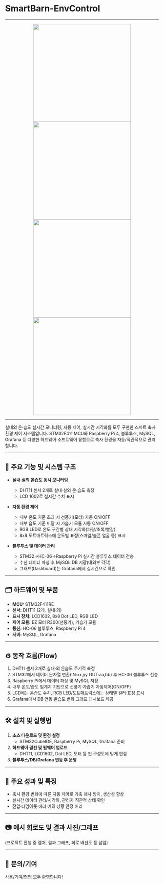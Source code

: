 # SmartBarn-EnvControl
---

<div align="center">
  <img src="![시연영상](https://github.com/user-attachments/assets/656af57a-8e2c-44ed-969b-0d163622a047)
" width="320"/>
  <img src="![시연영상](https://github.com/user-attachments/assets/8d56b06a-245f-43cc-ad13-9cc70839f979)
" width="320"/>
</div>
<div align="center">
  <img src="![시연영상](https://github.com/user-attachments/assets/291d4899-3235-46b2-8313-0621d3945a85)
" width="320"/>
  <img src="![시연영상](https://github.com/user-attachments/assets/6024112f-56b1-487e-bd06-abed6e4dae64)
" width="320"/>
</div>

---

실내외 온·습도 실시간 모니터링, 자동 제어, 실시간 시각화를 모두 구현한 스마트 축사 환경 제어 시스템입니다.
STM32F411 MCU와 Raspberry Pi 4, 블루투스, MySQL, Grafana 등 다양한 하드웨어·소프트웨어 융합으로 축사 환경을 자동/직관적으로 관리합니다.

---

## 🔩 주요 기능 및 시스템 구조

- **실내·실외 온습도 동시 모니터링**
    - DHT11 센서 2개로 실내·실외 온·습도 측정
    - LCD 1602로 실시간 수치 표시

- **자동 환경 제어**
    - 내부 온도 기준 초과 시 선풍기(모터) 자동 ON/OFF
    - 내부 습도 기준 미달 시 가습기 모듈 자동 ON/OFF
    - RGB LED로 온도 구간별 상태 시각화(파랑/초록/빨강)
    - 8x8 도트매트릭스에 온도별 표정(스마일/슬픈 얼굴 등) 표시

- **블루투스 및 데이터 관리**
    - STM32→HC-06→Raspberry Pi 실시간 블루투스 데이터 전송
    - 수신 데이터 파싱 후 MySQL DB 저장(내외부 각각)
    - 그래프(Dashboard)는 Grafana에서 실시간으로 확인

---

## 🗂️ 하드웨어 및 부품

- **MCU:** STM32F411RE
- **센서:** DHT11 (2개, 실내·외)
- **표시 장치:** LCD1602, 8x8 Dot LED, RGB LED
- **제어 모듈:** EZ 모터 R300(선풍기), 가습기 모듈
- **통신:** HC-06 블루투스, Raspberry Pi 4
- **서버:** MySQL, Grafana

---

## ⚙️ 동작 흐름(Flow)

1. DHT11 센서 2개로 실내·외 온습도 주기적 측정
2. STM32에서 데이터 문자열 변환(IN:xx,yy OUT:aa,bb) 후 HC-06 블루투스 전송
3. Raspberry Pi에서 데이터 파싱 및 MySQL 저장
4. 내부 온도/습도 임계치 기반으로 선풍기·가습기 자동제어(ON/OFF)
5. LCD에는 온습도 수치, RGB LED/도트매트릭스에는 상태별 컬러·표정 표시
6. Grafana에서 DB 연동 온습도 변화 그래프 대시보드 제공

---

## 🛠️ 설치 및 실행법

1. **소스 다운로드 및 환경 설정**
    - STM32CubeIDE, Raspberry Pi, MySQL, Grafana 준비
2. **하드웨어 결선 및 펌웨어 업로드**
    - DHT11, LCD1602, Dot LED, 모터 등 핀 구성도에 맞게 연결
3. **블루투스/DB/Grafana 연동 후 운영**

---

## 🚩 주요 성과 및 특징

- 축사 환경 변화에 따른 자동 제어로 가축 폐사 방지, 생산성 향상
- 실시간 데이터 관리/시각화, 관리자 직관적 상태 확인
- 전압·타임아웃·에러 예외 상황 안정 처리

---

## 📷 예시 회로도 및 결과 사진/그래프

(프로젝트 진행 중 캡처, 결과 그래프, 회로 배선도 등 삽입)

---

## 🙋 문의/기여

사용/기여/협업 모두 환영합니다!

